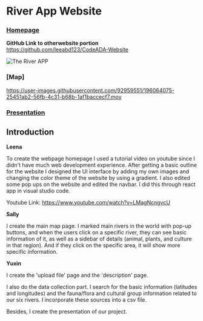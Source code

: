 # River App Website

### [Homepage](https://634c81f7181d4558b49de6da--elaborate-florentine-d2cd8a.netlify.app/)
**GitHub Link to otherwebsite portion** https://github.com/leeabd123/CodeADA-Website

![The River APP](https://i.postimg.cc/15wB24Rs/websitehomepage.png)


### [Map]

https://user-images.githubusercontent.com/92959551/196064075-25451ab2-56fb-4c31-b68b-1af1baccecf7.mov



### [Presentation](https://docs.google.com/presentation/d/1aF9_wT_GykD3yxY2fbx7eQttkG3hBSAR-hdAxy7WFwU/edit#slide=id.g1689bef1c6f_0_0)

## Introduction

**Leena**

To create the webpage homepage I used a tutorial video on youtube since I didn't have much web development experience. After getting a basic outline for the website I designed the UI interface by adding my own images and changing the color theme of the website by using a gradient. I also edited some pop ups on the website and edited the navbar. I did this through react app in visual studio code. 

Youtube Link: https://www.youtube.com/watch?v=LMagNcngvcU

**Sally**

I create the main map page. I marked main rivers in the world with pop-up buttons, and when the users click on a specific river, they can see basic information of it, as well as a sidebar of details (animal, plants, and culture in that region). And if they click on the specific area, it will show more specific information.

**Yuxin**

I create the 'upload file' page and the 'description' page. 

I also do the data collection part. I search for the basic information (latitudes and longitudes) and the fauna/flora and cultural group information related to our six rivers. I incorporate these sources into a csv file.

Besides, I create the presentation of our project.
